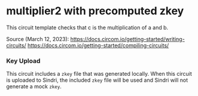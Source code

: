 # multiplier2 with precomputed zkey

This circuit template checks that c is the multiplication of a and b.

Source (March 12, 2023): 
https://docs.circom.io/getting-started/writing-circuits/
https://docs.circom.io/getting-started/compiling-circuits/

### Key Upload

This circuit includes a `zkey` file that was generated locally.
When this circuit is uploaded to Sindri, the included `zkey` file will be used and Sindri will
not generate a mock `zkey`.
